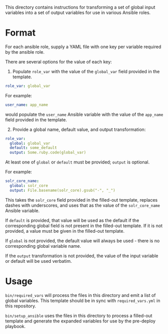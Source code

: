 This directory contains instructions for transforming a set of global input
variables into a set of output variables for use in various Ansible roles.

# Format

For each ansible role, supply a YAML file with one key per variable required by
the ansible role.

There are several options for the value of each key:

1) Populate `role_var` with the value of the `global_var` field provided in the template.
```yaml
role_var: global_var
```

For example:
```yaml
user_name: app_name
```
would populate the `user_name` Ansible variable with the value of the `app_name` field
provided in the template.

2) Provide a global name, default value, and output transformation:

```yaml
role_var:
  global: global_var
  default: some_default
  output: Some.ruby.code(global_var)
```

At least one of `global` or `default` must be provided; `output` is optional.

For example:

```yaml
solr_core_name:
  global: solr_core
  output: File.basename(solr_core).gsub("-", "_")
```

This takes the `solr_core` field provided in the filled-out template, replaces
dashes with underscores, and uses that as the value of the `solr_core_name`
Ansible variable.

If `default` is provided, that value will be used as the default if the
corresponding global field is not present in the filled-out template. If it is
not provided, a value must be given in the filled-out template.

If `global` is not provided, the default value will always be used - there is
no corresponding global variable name.

If the `output` transformation is not provided, the value of the input variable
or default will be used verbatim.

# Usage

`bin/required_vars` will process the files in this directory and emit a list of
global variables. This template should be in sync with `required_vars.yml` in
this repository.

`bin/setup_ansible` uses the files in this directory to process a filled-out
template and generate the expanded variables for use by the pre-deploy
playbook.
